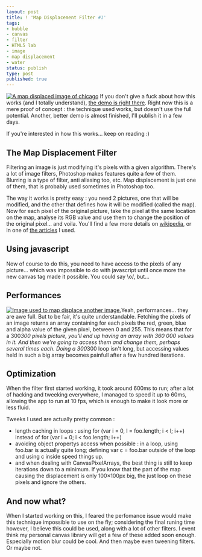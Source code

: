 ```yaml
---
layout: post
title: ! 'Map Displacement Filter #1'
tags:
- bubble
- canvas
- filter
- HTML5 lab
- image
- map displacement
- water
status: publish
type: post
published: true
---
```

[![A map displaced image of chicago](http://yannick-lohse.fr/wp-content/uploads/2010/06/chicdis-300x222.jpg)](http://yannick-lohse.fr/2010/06/map-displacement-filter-1/)
If you don't give a fuck about how this works (and I totally understand), [the demo is right there](http://code.yannick-lohse.fr/mapdisplacement/bitmap.php "Map Displacement with a canvas"). Right now this is a mere proof of concept : the technique used works, but doesn't use the full potential. Another, better demo is almost finished, I'll publish it in a few days.

If you're interested in how this works… keep on reading :)

## The Map Displacement Filter

Filtering an image is just modifying it's pixels with a given algorithm. There's a lot of image filters, Photoshop makes features quite a few of them. Blurring is a type of filter, anti aliasing too, etc. Map displacement is just one of them, that is probably used sometimes in Photoshop too.

The way it works is pretty easy : you need 2 pictures, one that will be modified, and the other that defines how it will be modified (called the map). Now for each pixel of the original picture, take the pixel at the same location on the map, analyse its RGB value and use them to change the position of the original pixel… and voila.
You'll find a few more details on [wikipedia](http://fr.wikipedia.org/wiki/Displacement_mapping "Wikipedia page on displacement mapping"), or in one of [the articles](http://docs.gimp.org/en/plug-in-displace.html "Details on map displacement") I used.

## Using javascript

Now of course to do this, you need to have access to the pixels of any picture… which was impossible to do with javascript until once more the new canvas tag made it possible. You could say \o/, but…

## Performances

[![Image used to map displace another image.](http://yannick-lohse.fr/wp-content/uploads/2010/06/bubble.png)](http://yannick-lohse.fr/wp-content/uploads/2010/06/bubble.png)Yeah, performances… they are awe full. But to be fair, it's quite understandable.
Fetching the pixels of an image returns an array containing for each pixels the red, green, blue and alpha value of the given pixel, between 0 and 255. This means that for a 300*300 pixels picture, you'll end up having an array with 360 000 values in it. And then we're going to access them and change them, perhaps several times each. Doing a 300*300 loop isn't long, but accessing values held in such a big array becomes painfull after a few hundred iterations.

## Optimization
When the filter first started working, it took around 600ms to run; after a lot of hacking and tweeking everywhere, I managed to speed it up to 60ms, allowing the app to run at 10 fps, which is enough to make it look more or less fluid.

Tweeks I used are actually pretty common :

- length caching in loops : using for (var i = 0, l = foo.length; i < l; i++) instead of for (var i = 0; i < foo.length; i++)
- avoiding object propertys access when possible : in a loop, using foo.bar is actually quite long; defining var c = foo.bar outside of the loop and using c inside speed things up.
- and when dealing with CanvasPixelArrays, the best thing is still to keep iterations down to a minimum. If you know that the part of the map causing the displacement is only 100×100px big, the just loop on these pixels and ignore the others.

## And now what?
When I started working on this, I feared the perfomance issue would make this technique impossible to use on the fly; considering the final runing time however, I believe this could be used, along with a lot of other filters. I event think my personal canvas library will get a few of these added soon enough. Especially motion blur could be cool. And then maybe even tweening filters. Or maybe not.
